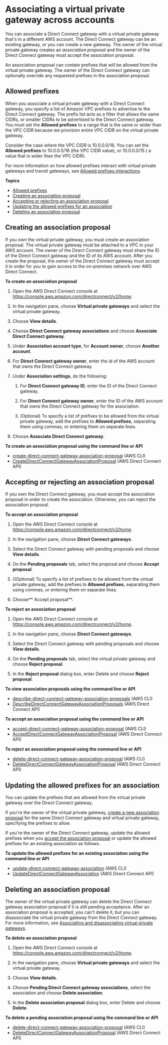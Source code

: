 # Associating a virtual private gateway across accounts<a name="multi-account-associate-vgw"></a>

You can associate a Direct Connect gateway with a virtual private gateway that's in a different AWS account\. The Direct Connect gateway can be an existing gateway, or you can create a new gateway\. The owner of the virtual private gateway creates an *association proposal* and the owner of the Direct Connect gateway must accept the association proposal\.

An association proposal can contain prefixes that will be allowed from the virtual private gateway\. The owner of the Direct Connect gateway can optionally override any requested prefixes in the association proposal\.

## Allowed prefixes<a name="allowed-prefixes"></a>

When you associate a virtual private gateway with a Direct Connect gateway, you specify a list of Amazon VPC prefixes to advertise to the Direct Connect gateway\. The prefix list acts as a filter that allows the same CIDRs, or smaller CIDRs to be advertised to the Direct Connect gateway\. You must set the **Allowed prefixes** to a range that is the same or wider than the VPC CIDR because we provision entire VPC CIDR on the virtual private gateway\. 

Consider the case where the VPC CIDR is 10\.0\.0\.0/16\. You can set the **Allowed prefixes** to 10\.0\.0\.0/16 \(the VPC CIDR value\), or 10\.0\.0\.0/15 \( a value that is wider than the VPC CIDR\)\. 

For more information on how allowed prefixes interact with virtual private gateways and transit gateways, see [Allowed prefixes interactions](allowed-to-prefixes.md)\.

**Topics**
+ [Allowed prefixes](#allowed-prefixes)
+ [Creating an association proposal](#multi-account-create-proposal)
+ [Accepting or rejecting an association proposal](#multi-account-accept-reject-proposal)
+ [Updating the allowed prefixes for an association](#multi-account-update-proposal-routes)
+ [Deleting an association proposal](#multi-account-delete-proposal)

## Creating an association proposal<a name="multi-account-create-proposal"></a>

If you own the virtual private gateway, you must create an association proposal\. The virtual private gateway must be attached to a VPC in your AWS account\. The owner of the Direct Connect gateway must share the ID of the Direct Connect gateway and the ID of its AWS account\. After you create the proposal, the owner of the Direct Connect gateway must accept it in order for you to gain access to the on\-premises network over AWS Direct Connect\.

**To create an association proposal**

1. Open the AWS Direct Connect console at [https://console\.aws\.amazon\.com/directconnect/v2/home](https://console.aws.amazon.com/directconnect/v2/home)\.

1. In the navigation pane, choose **Virtual private gateways** and select the virtual private gateway\.

1. Choose **View details**\.

1. Choose **Direct Connect gateway associations** and choose **Associate Direct Connect gateway**\.

1. Under **Association account type**, for **Account owner**, choose **Another account**\.

1. For **Direct Connect gateway owner**, enter the id of the AWS account that owns the Direct Connect gateway\.

1. Under **Association settings**, do the following:

   1. For **Direct Connect gateway ID**, enter the ID of the Direct Connect gateway\.

   1. For **Direct Connect gateway owner**, enter the ID of the AWS account that owns the Direct Connect gateway for the association\.

   1. \(Optional\) To specify a list of prefixes to be allowed from the virtual private gateway, add the prefixes to **Allowed prefixes**, separating them using commas, or entering them on separate lines\.

1. Choose **Associate Direct Connect gateway**\.

**To create an association proposal using the command line or API**
+ [create\-direct\-connect\-gateway\-association\-proposal](https://docs.aws.amazon.com/cli/latest/reference/directconnect/create-direct-connect-gateway-association-proposal.html) \(AWS CLI\)
+ [CreateDirectConnectGatewayAssociationProposal](https://docs.aws.amazon.com/directconnect/latest/APIReference/API_CreateDirectConnectGatewayAssociationProposal.html) \(AWS Direct Connect API\)

## Accepting or rejecting an association proposal<a name="multi-account-accept-reject-proposal"></a>

If you own the Direct Connect gateway, you must accept the association proposal in order to create the association\. Otherwise, you can reject the association proposal\.

**To accept an association proposal**

1. Open the AWS Direct Connect console at [https://console\.aws\.amazon\.com/directconnect/v2/home](https://console.aws.amazon.com/directconnect/v2/home)\.

1. In the navigation pane, choose **Direct Connect gateways**\.

1. Select the Direct Connect gateway with pending proposals and choose **View details**\.

1. On the **Pending proposals** tab, select the proposal and choose **Accept proposal**\.

1. \(\(Optional\) To specify a list of prefixes to be allowed from the virtual private gateway, add the prefixes to **Allowed prefixes**, separating them using commas, or entering them on separate lines\.

1. Choose** Accept proposal**\.

**To reject an association proposal**

1. Open the AWS Direct Connect console at [https://console\.aws\.amazon\.com/directconnect/v2/home](https://console.aws.amazon.com/directconnect/v2/home)\.

1. In the navigation pane, choose **Direct Connect gateways**\.

1. Select the Direct Connect gateway with pending proposals and choose **View details**\.

1. On the **Pending proposals** tab, select the virtual private gateway and choose **Reject proposal**\.

1. In the **Reject proposal** dialog box, enter Delete and choose **Reject proposal**\.

**To view association proposals using the command line or API**
+ [describe\-direct\-connect\-gateway\-association\-proposals](https://docs.aws.amazon.com/cli/latest/reference/directconnect/describe-direct-connect-gateway-association-proposals.htm) \(AWS CLI\)
+ [DescribeDirectConnectGatewayAssociationProposals](https://docs.aws.amazon.com/directconnect/latest/APIReference/API_DescribeDirectConnectGatewayAssociationProposals.html) \(AWS Direct Connect API\)

**To accept an association proposal using the command line or API**
+ [accept\-direct\-connect\-gateway\-association\-proposal](https://docs.aws.amazon.com/cli/latest/reference/directconnect/accept-direct-connect-gateway-association-proposal.html) \(AWS CLI\)
+ [AcceptDirectConnectGatewayAssociationProposal](https://docs.aws.amazon.com/directconnect/latest/APIReference/API_AcceptDirectConnectGatewayAssociationProposal.html) \(AWS Direct Connect API\)

**To reject an association proposal using the command line or API**
+ [delete\-direct\-connect\-gateway\-association\-proposal](https://docs.aws.amazon.com/cli/latest/reference/directconnect/delete-direct-connect-gateway-association-proposal.html) \(AWS CLI\)
+ [DeleteDirectConnectGatewayAssociationProposal](https://docs.aws.amazon.com/directconnect/latest/APIReference/API_DeleteDirectConnectGatewayAssociationProposal.html) \(AWS Direct Connect API\)

## Updating the allowed prefixes for an association<a name="multi-account-update-proposal-routes"></a>

You can update the prefixes that are allowed from the virtual private gateway over the Direct Connect gateway\.

If you're the owner of the virtual private gateway, [create a new association proposal](#multi-account-create-proposal) for the same Direct Connect gateway and virtual private gateway, specifying the prefixes to allow\.

If you're the owner of the Direct Connect gateway, update the allowed prefixes when you [accept the association proposal](#multi-account-accept-reject-proposal) or update the allowed prefixes for an existing association as follows\.

**To update the allowed prefixes for an existing association using the command line or API**
+ [update\-direct\-connect\-gateway\-association](https://docs.aws.amazon.com/cli/latest/reference/directconnect/update-direct-connect-gateway-association.html) \(AWS CLI\)
+ [UpdateDirectConnectGatewayAssociation](https://docs.aws.amazon.com/directconnect/latest/APIReference/API_UpdateDirectConnectGatewayAssociation.html) \(AWS Direct Connect API\)

## Deleting an association proposal<a name="multi-account-delete-proposal"></a>

The owner of the virtual private gateway can delete the Direct Connect gateway association proposal if it is still pending acceptance\. After an association proposal is accepted, you can't delete it, but you can disassociate the virtual private gateway from the Direct Connect gateway\. For more information, see [Associating and disassociating virtual private gateways](virtualgateways.md#associate-vgw-with-direct-connect-gateway)\.

**To delete an association proposal**

1. Open the AWS Direct Connect console at [https://console\.aws\.amazon\.com/directconnect/v2/home](https://console.aws.amazon.com/directconnect/v2/home)\.

1. In the navigation pane, choose **Virtual private gateways** and select the virtual private gateway\.

1. Choose **View details**\.

1. Choose **Pending Direct Connect gateway associations**, select the association and choose **Delete association**\.

1. In the **Delete association proposal** dialog box, enter Delete and choose **Delete**\.

**To delete a pending association proposal using the command line or API**
+ [delete\-direct\-connect\-gateway\-association\-proposal](https://docs.aws.amazon.com/cli/latest/reference/directconnect/delete-direct-connect-gateway-association-proposal.html) \(AWS CLI\)
+ [DeleteDirectConnectGatewayAssociationProposal](https://docs.aws.amazon.com/directconnect/latest/APIReference/API_DeleteDirectConnectGatewayAssociationProposal.html) \(AWS Direct Connect API\)